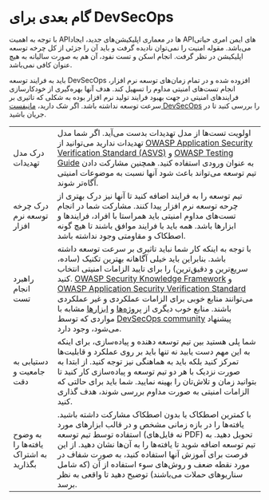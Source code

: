 # گام بعدی برای DevSecOps

با توجه به اهمیت  APIها در معماری اپلیکیشن‌های جدید، ایجاد APIهای ایمن امری حیاتی می‌باشد. مقوله امنیت را نمی‌توان نادیده گرفت و باید آن را جزئی از کل چرخه توسعه اپلیکیشن در نظر گرفت. انجام اسکن و تست‌ نفود، آن هم به صورت سالیانه به هیچ عنوان کافی نمی‌باشد.

باید به فرایند توسعه DevSecOps افزوده شده و در تمام زمان‌های توسعه نرم افزار، انجام تست‌های امنیتی مداوم را تسهیل کند. هدف آنها بهره‌گیری از خودکارسازی‌ فرایندهای امنیتی در جهت بهبود فرایند تولید نرم افزار بوده به شکلی که تاثیری بر سرعت توسعه نداشته باشد. اگر شک دارید، [مانیفست DevSecOps][1]  را بررسی کنید تا در جریان باشید.

|                     |                                                                                           |
|--------------------------------|-------------------------------------------------------------------------------------------------------------------------------------------------------------------------------------------------------------------------------------------------------------------------------------------------------------------------------------------------------|
| درک مدل تهدیدات	                     | اولویت‌ تست‌ها از مدل تهدیدات بدست می‌آید. اگر شما مدل تهدیدات ندارید می‌توانید از [OWASP Application Security Verification Standard (ASVS)][2] و [OWASP Testing Guide][3] به عنوان ورودی استفاده کنید. همچنین مشارکت دادن تیم توسعه می‌تواند باعث شود آنها نسبت به موضوعات امنیتی آگاه‌تر شوند.                                                                                                        |
| درک چرخه توسعه نرم افزار	             | تیم توسعه را به فرایند اضافه کنید تا آنها نیز درک بهتری از چرحه توسعه نرم افزار پیدا کنند. مشارکت شما در انجام تست‌های مداوم امنیتی باید همراستا با افراد، فرایند‌ها و ابزارها باشد. همه باید با فرایند موافق باشند تا هیچ گونه اصطکاک و مقاومتی وجود نداشته باشد.                                                                                                                                  |
| راهبرد انجام تست	                     | با توجه به اینکه کار شما نباید تاثیری بر سرعت توسعه داشته باشد. بنابراین باید خیلی آگاهانه بهترین تکنیک (ساده، سریع‌ترین و دقیق‌ترین)‌ را برای تایید الزامات امنیتی انتخاب کنید. [OWASP Security Knowledge Framework][4] و [OWASP Application Security Verification Standard][5] می‌توانند منابع خوبی برای الزامات عملکردی و غیر عملکردی باشند. منابع خوب دیگری از [پروژه‌ها][6] و [ابزارها][7] مشابه با مواردی که توسط [DevSecOps community][8] پیشنهاد می‌شود، وجود دارد.           |
| دستیابی به جامعیت و دقت	             | شما پلی هستید بین تیم‌ توسعه دهنده و ‌‌‌پیاده‌سازی، برای اینکه به این مهم دست یابید نه تنها باید بر روی عملکرد و قابلیت‌ها تمرکز کنید بلکه باید به هماهنگی نیز توجه کنید. از ابتدا  به صورت نزدیک با هر دو تیم توسعه و ‌‌‌پیاده‌سازی کار کنید تا بتوانید زمان و تلاش‌تان را بهینه نمایید. شما باید برای حالتی که الزامات امنیتی به صورت مداوم بررسی شوند، هدف گذاری کنید.                                     |
| به وضوح یافته‌‌‌ها را به اشتراک بگذارید	 | با کمترین اصطکاک یا بدون اصطکاک مشارکت داشته باشید. یافته‌‌ها را در بازه زمانی مشخص و در قالب ابزارهای مورد استفاده توسط تیم توسعه (نه فایل‌های PDF) تحویل دهید. به تیم توسعه اضافه شوید تا یافته‌ها را به آن‌ها نشان دهید. از این فرصت برای آموزش آنها استفاده کنید، به صورت شفاف در مورد نقطه ضعف و روش‌های سوء استفاده از آن (که شامل سناریو‌های حملات می‌باشند) توضیح دهید تا واقعی به نظر برسد.       |

[1]: https://www.devsecops.org/
[2]: https://owasp.org/www-project-application-security-verification-standard/
[3]: https://owasp.org/www-project-web-security-testing-guide/
[4]: https://owasp.org/www-project-security-knowledge-framework/
[5]: https://owasp.org/www-project-application-security-verification-standard/
[6]: http://devsecops.github.io/
[7]: https://github.com/devsecops/awesome-devsecops
[8]: https://www.devsecops.org/
